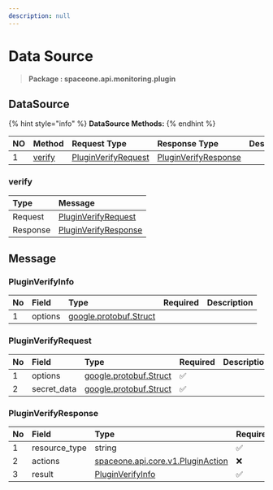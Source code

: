 ```yaml
---
description: null
---
```


# Data Source

> **Package : spaceone.api.monitoring.plugin**

## DataSource

{% hint style="info" %}
**DataSource Methods:**
{% endhint %}

| NO | Method | Request Type | Response Type | Description |
| :--- | :--- | :--- | :--- | :--- |
| 1 | [verify](data-source.md#verify) | [PluginVerifyRequest](data-source.md#pluginverifyrequest) | [PluginVerifyResponse](data-source.md#pluginverifyresponse) |  |

### verify

| Type | Message |
| :--- | :--- |
| Request | [PluginVerifyRequest](data-source.md#pluginverifyrequest) |
| Response | [PluginVerifyResponse](data-source.md#pluginverifyresponse) |

## Message

### PluginVerifyInfo

| No | Field | Type | Required | Description |
| :--- | :--- | :--- | :--- | :--- |
| 1 | options | [google.protobuf.Struct](https://github.com/protocolbuffers/protobuf/blob/master/src/google/protobuf/struct.proto) |  |  |

### PluginVerifyRequest

| No | Field | Type | Required | Description |
| :--- | :--- | :--- | :--- | :--- |
| 1 | options | [google.protobuf.Struct](https://github.com/protocolbuffers/protobuf/blob/master/src/google/protobuf/struct.proto) | ✅ |  |
| 2 | secret\_data | [google.protobuf.Struct](https://github.com/protocolbuffers/protobuf/blob/master/src/google/protobuf/struct.proto) | ✅ |  |

### PluginVerifyResponse

| No | Field | Type | Required | Description |
| :--- | :--- | :--- | :--- | :--- |
| 1 | resource\_type | string | ✅ |  |
| 2 | actions | [spaceone.api.core.v1.PluginAction](../../core/v1/plugin.md##pluginaction) | ❌ |  |
| 3 | result | [PluginVerifyInfo](data-source.md#pluginverifyinfo) | ✅ |  |

